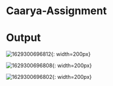 # Caarya-Assignment

# Output

![1629300696812](https://user-images.githubusercontent.com/62341045/129927883-178f9d2b-48a7-4d72-84eb-8892a85e6d2f.jpg){: width=200px}

![1629300696808](https://user-images.githubusercontent.com/62341045/129928389-da301d05-37ec-4bfb-bbba-64e780a917e6.jpg){: width=200px}

![1629300696802](https://user-images.githubusercontent.com/62341045/129927910-fb3550a0-aa3f-4190-9eac-321593ec0ad9.jpg){: width=200px}


